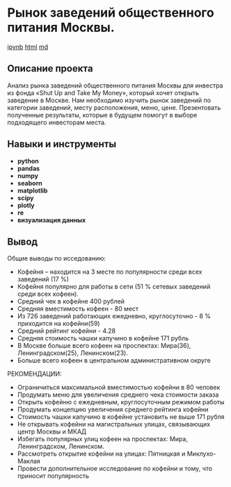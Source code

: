 # Рынок заведений общественного питания Москвы.

[ipynb](https://github.com/wolganovikova/Portfolio/blob/master/Public%20catering%20market%20research/Public%20catering%20market%20research.ipynb) [html](https://github.com/wolganovikova/Portfolio/blob/master/Public%20catering%20market%20research/Public%20catering%20market%20research.html) [md](https://github.com/wolganovikova/Portfolio/blob/master/Public%20catering%20market%20research/Public%20catering%20market%20research.md)   

## Описание проекта

Анализ рынка заведений общественного питания Москвы для инвестра из фонда «Shut Up and Take My Money», который хочет открыть заведение в Москве. Нам необходимо изучить рынок заведений по категории заведений, месту расположения, меню, цене. Презентовать полученные результаты, которые в будущем помогут в выборе подходящего инвесторам места.

## Навыки и инструменты

- **python**
- **pandas**
- **numpy**
- **seaborn**
- **matplotlib**
- **scipy**
- **plotly**
- **re**
- **визуализация данных**


## Вывод

Общие выводы по исседованию: 
- Кофейня – находится на 3 месте по популярности среди всех заведений (17 %) 
- Кофейня популярно для работы в сети (51 % сетевых заведений среди всех кофеен).
- Средний чек в кофейне 400 рублей 
- Средняя вместимость кофеен - 80 мест
- Из 726 заведений работающих ежедневно, круглосуточно - 8 % приходится на кофейни(59)
- Средний рейтинг кофейни - 4.28
- Средняя стоимость чашки капучино в кофейне 171 рубль
- В Москве больше всего кофеен на проспектах: Мира(36), Ленинградском(25), Ленинском(23).
- Больше всего кофеен в центральном административном округе

РЕКОМЕНДАЦИИ: 
- Ограничиться максимальной вместимостью кофейни в 80 человек
- Продумать меню для увеличения среднего чека стоимости заказа
- Открыть кофейню с ежедневным, круглосуточным режимом работы 
- Продумать концепцию увеличения среднего рейтинга кофейни
- Стоимость чашки капучино в кофейне установить не выше 171 рубля 
- Не открывать кофейни на магистральных улицах, связывающих центр Москвы и МКАД 
- Избегать популярных улиц кофеен на проспектах: Мира, Ленинградском, Ленинском.  
- Рассмотреть открытие кофейни на улицах: Пятницкая и Миклухо-Маклая
- Провести дополнительное исследование по кофейни и тому, что приносит популярность
